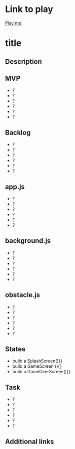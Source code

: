 <h1>Link to play</h1>
<a href="https://coops023.github.io/Free-Solo-viking/#">Play me!</a>
<h1>title</h1>
<h2>Description</h2>
<p></p>
<h2>MVP</h2>

<ul>
    <li>?</li>
    <li>?</li>
    <li>?</li>
    <li>?</li>
    <li>?</li>
    <li>?</li>
</ul>

<h2>Backlog</h2>
<ul>
    <li>?</li>
    <li>?</li>
    <li>?</li>
    <li>?</li>
    <li>?</li>
    <li>?</li>
</ul>

<h2>app.js</h2>
<ul>
    <li>?</li>
    <li>?</li>
    <li>?</li>
    <li>?</li>
    <li>?</li>
    <li>?</li>
</ul>
<h2>background.js</h2>
<ul>
    <li>?</li>
    <li>?</li>
    <li>?</li>
    <li>?</li>
    <li>?</li>
    <li>?</li>
</ul>
<h2>obstacle.js</h2>
<ul>
    <li>?</li>
    <li>?</li>
    <li>?</li>
    <li>?</li>
    <li>?</li>
    <li>?</li>
</ul>
<h2>States</h2>
<ul>
    <li>build a SplashScreen(){}</li>
    <li>build a GameScreen (){}</li>
    <li>build a GameOverScreen(){}</li>
</ul>
<h2>Task</h2>
<ul>
    <li>?</li>
    <li>?</li>
    <li>?</li>
    <li>?</li>
    <li>?</li>
    <li>?</li>
</ul>

<h2>Additional links</h2>
